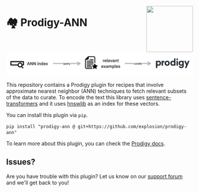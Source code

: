 <a href="https://explosion.ai"><img src="https://explosion.ai/assets/img/logo.svg" width="125" height="125" align="right" /></a>

# 🏘 Prodigy-ANN

![](images/approach.png)

This repository contains a Prodigy plugin for recipes that involve approximate nearest neighbor (ANN) techniques to fetch relevant subsets of the data to curate. To encode the text this library uses
[sentence-transformers](https://sbert.org) and it uses
[hnswlib](https://github.com/nmslib/hnswlib) as an index for these vectors.

You can install this plugin via `pip`. 

```
pip install "prodigy-ann @ git+https://github.com/explosion/prodigy-ann"
```

To learn more about this plugin, you can check the [Prodigy docs](https://prodi.gy/docs/plugins/#ann).

## Issues? 

Are you have trouble with this plugin? Let us know on our [support forum](https://support.prodi.gy/) and we'll get back to you! 